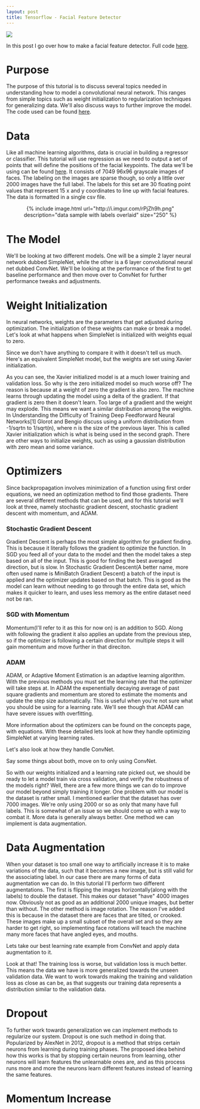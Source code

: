 ```yaml
---
layout: post
title: Tensorflow - Facial Feature Detector
---
```

![](http://i.imgur.com/90KjE6A.png?2)

In this post I go over how to make a facial feature detector. Full code [here](https://github.com/sdeck51/CNNTutorials/blob/master/7.%20FacialFeatureDetection_Tutorial/FaceDetector4.ipynb).

# Purpose
The purpose of this tutorial is to discuss several topics needed in understanding how to model a convolutional neural network. This ranges from simple topics such as weight initialization to regularization techniques for generalizing data. We'll also discuss ways to further improve the model. The code used can be found [here](https://github.com/sdeck51/CNNTutorials/blob/master/7.%20FacialFeatureDetection_Tutorial/FaceDetector4.ipynb).

# Data
Like all machine learning algorithms, data is crucial in building a regressor or classifier. This tutorial will use regression as we need to output a set of points that will define the positions of the facial keypoints. The data we'll be using can be found [here](https://www.kaggle.com/c/facial-keypoints-detection/data). It consists of 7049 96x96 grayscale images of faces. The labeling on the images are sparse though, so only a little over 2000 images have the full label. The labels for this set are 30 floating point values that represent 15 x and y coordinates to line up with facial features. The data is formatted in a single csv file.
<center>{% include image.html url="http://i.imgur.com/rPjZh9h.png"
description="data sample with labels overlaid" size="250" %}</center>

# The Model
We'll be looking at two different models. One will be a simple 2 layer neural network dubbed SimpleNet, while the other is a 6 layer convolutional neural net dubbed ConvNet. We'll be looking at the performance of the first to get baseline performance and then move over to ConvNet for further performance tweaks and adjustments.

# Weight Initialization
In neural networks, weights are the parameters that get adjusted during optimization. The initialization of these weights can make or break a model. Let's look at what happens when SimpleNet is initialized with weights equal to zero.

Since we don't have anything to compare it with it doesn't tell us much. Here's an equivalent SimpleNet model, but the weights are set using Xavier initialization.

As you can see, the Xavier initialized model is at a much lower training and validation loss. So why is the zero initialized model so much worse off? The reason is because at a weight of zero the gradient is also zero. The machine learns through updating the model using a delta of the gradient. If that gradient is zero then it doesn't learn. Too large of a gradient and the weight may explode.  This means we want a similar distribution among the weights. In Understanding the Difficulty of Training Deep Feedforward Neural Networks[1] Glorot and Bengio discuss using a uniform distribution  from -1/sqrtn to 1/sqrt(n), where n is the size of the previous layer. This is called Xavier initialization which is what is being used in the second graph. There are other ways to initialize weights, such as using a gaussian distribution with zero mean and some variance.

# Optimizers
Since backpropagation involves minimization of a function using first order equations, we need an optimization method to find those gradients. There are several different methods that can be used, and for this tutorial we'll look at three, namely stochastic gradient descent, stochastic gradient descent with momentum, and ADAM. 

### Stochastic Gradient Descent
Gradient Descent is perhaps the most simple algorithm for gradient finding. This is because it literally follows the gradient to optimize the function. In SGD you feed all of your data to the model and then the model takes a step based on all of the input. This is good for finding the best averaged direction, but is slow. In Stochastic Gradient Descent(A better name, more often used name is MiniBatch Gradient Descent) a batch of the input is applied and the optimizer updates based on that batch. This is good as the model can learn without needing to go through the entire data set, which makes it quicker to learn, and uses less memory as the entire dataset need not be ran.

### SGD with Momentum
Momentum(I'll refer to it as this for now on) is an addition to SGD. Along with following the gradient it also applies an update from the previous step, so if the optimizer is following a certain direction for multiple steps it will gain momentum and move further in that direciton.

### ADAM 
ADAM, or Adaptive Moment Estimation is an adaptive learning algorithm. With the previous methods you must set the learning rate that the optimizer will take steps at. In ADAM the expenentially decaying average of past square gradients and momentum are stored to estimate the moments and update the step size automatically. This is useful when you're not sure what you should be using for a learning rate. We'll see though that ADAM can have severe issues with overfitting.

More information about the optimizers can be found on the concepts page, with equations. With these detailed lets look at how they handle optimizing SimpleNet at varying learning rates.



Let's also look at how they handle ConvNet.




Say some things about both, move on to only using ConvNet.

So with our weights initialized and a learning rate picked out, we should be ready to let a model train via cross validation, and verify the robustness of the models right? Well, there are a few more things we can do to improve our model beyond simply training it longer. One problem with our model is the dataset is rather small. I mentioned earlier that the dataset has over 7000 images. We're only using 2000 or so as only that many have full labels. This is somewhat of an issue so we should come up with a way to combat it. More data is generally always better. One method we can implement is data augmentation.

# Data Augmentation
When your dataset is too small one way to artificially increase it is to make variations of the data, such that it becomes a new image, but is still valid for the associating label. In our case there are many forms of data augmentation we can do. In this tutorial I'll perform two different augmentations. The first is flipping the images horizontally(along with the labels) to double the dataset. This makes our dataset "have" 4000 images now. Obviously not as good as an additional 2000 unique images, but better than without. The other method is image rotation. The reason I've added this is because in the dataset there are faces that are tilted, or crooked. These images make up a small subset of the overall set and so they are harder to get right, so implementing face rotations will teach the machine many more faces that have angled eyes, and mouths.

Lets take our best learning rate example from ConvNet and apply data augmentation to it.

Look at that! The training loss is worse, but validation loss is much better. This means the data we have is more generalized towards the unseen validation data. We want to work towards making the training and validation loss as close as can be, as that suggests our training data represents a distribution similar to the validation data.

# Dropout
To further work towards generalization we can implement methods to regularize our system. Dropout is one such method in doing that. Popularized by AlexNet in 2012, dropout is a method that strips certain neurons from learning during training phases. The proposed idea behind how this works is that by stopping certain neurons from learning, other neurons will learn features the unlearnable ones are, and as this process runs more and more the neurons learn different features instead of learning the same features. 

# Momentum Increase
